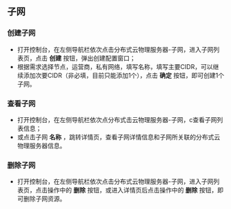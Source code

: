 ## 子网 

### 创建子网

- 打开控制台，在左侧导航栏依次点击分布式云物理服务器-子网，进入子网列表页，点击 **创建** 按钮，弹出创建配置窗口；<br/>
- 根据需求选择节点，运营商，私有网络，填写名称，填写主要CIDR，可以继续添加次要CIDR（非必填，目前只能添加1个），点击 **确定** 按钮，即可创建1个子网。<br/>

### 查看子网

- 打开控制台，在左侧导航栏依次点分布式击云物理服务器-子网，c查看子网列表信息；<br/>
- 或点击子网 **名称** ，跳转详情页，查看子网详情信息和子网所关联的分布式云物理服务器信息。

### 删除子网

- 打开控制台，在左侧导航栏依次点击分布式云物理服务器-子网，进入子网列表页，点击操作中的 **删除** 按钮，或进入详情页后点击操作中的 **删除** 按钮，即可删除子网资源。<br/>





